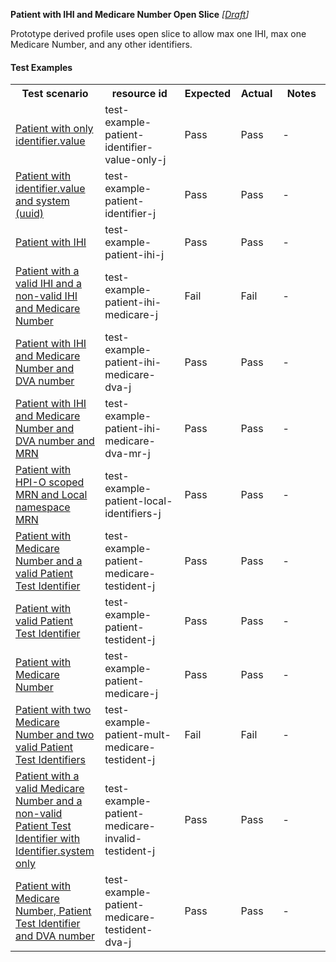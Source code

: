 **Patient with IHI and Medicare Number Open Slice** *[[Draft](http://hl7.org/fhir/r4/valueset-publication-status.html)]*

Prototype derived profile uses open slice to allow max one IHI, max one Medicare Number, and any other identifiers.

#### Test Examples

<table class="list" style="width:100%">
    <colgroup>
       <col span="1" style="width: 24%;"/>
       <col span="1" style="width: 25%;"/>
       <col span="1" style="width: 10%;"/>
       <col span="1" style="width: 10%;"/>
       <col span="1" style="width: 15%;"/>
    </colgroup>
	<tbody>
      <tr>
        <th>Test scenario</th>
        <th>resource id</th>
        <th>Expected</th>
        <th>Actual</th>
		<th>Notes</th>
      </tr>
      <tr>
        <td><a href="Patient-test-example-patient-identifier-value-only-j.html">Patient with only identifier.value</a></td>
        <td>test-example-patient-identifier-value-only-j</td>
        <td>Pass</td>
        <td>Pass</td>
        <td>-</td>
      </tr>
      <tr>
        <td><a href="Patient-test-example-patient-identifier-j.html">Patient with identifier.value and system (uuid)</a></td>
        <td>test-example-patient-identifier-j</td>
        <td>Pass</td>
        <td>Pass</td>
        <td>-</td>
      </tr>
      <tr>
        <td><a href="Patient-test-example-patient-ihi-j.html">Patient with IHI</a></td>
        <td>test-example-patient-ihi-j</td>
        <td>Pass</td>
        <td>Pass</td>
        <td>-</td>
      </tr>
      <tr>
        <td><a href="Patient-test-example-patient-ihi-medicare-j.html">Patient with a valid IHI and a non-valid IHI and Medicare Number</a></td>
        <td>test-example-patient-ihi-medicare-j</td>
        <td>Fail</td>
        <td>Fail</td>
        <td>-</td>
      </tr>
      <tr>
        <td><a href="Patient-test-example-patient-ihi-medicare-dva-j.html">Patient with IHI and Medicare Number and DVA number</a></td>
        <td>test-example-patient-ihi-medicare-dva-j</td>
        <td>Pass</td>
        <td>Pass</td>
        <td>-</td>
      </tr>
      <tr>
        <td><a href="Patient-test-example-patient-ihi-medicare-dva-mr-j.html">Patient with IHI and Medicare Number and DVA number and MRN</a></td>
        <td>test-example-patient-ihi-medicare-dva-mr-j</td>
        <td>Pass</td>
        <td>Pass</td>
        <td>-</td>
      </tr>
      <tr>
        <td><a href="Patient-test-example-patient-local-identifiers-j.html">Patient with HPI-O scoped MRN and Local namespace MRN</a></td>
        <td>test-example-patient-local-identifiers-j</td>
        <td>Pass</td>
        <td>Pass</td>
        <td>-</td>
      </tr>
      <tr>
        <td><a href="Patient-test-example-patient-medicare-testident-j.html">Patient with Medicare Number and a valid Patient Test Identifier</a></td>
        <td>test-example-patient-medicare-testident-j</td>
        <td>Pass</td>
        <td>Pass</td>
        <td>-</td>
      </tr>
      <tr>
        <td><a href="Patient-test-example-patient-testident-j.html">Patient with valid Patient Test Identifier</a></td>
        <td>test-example-patient-testident-j</td>
        <td>Pass</td>
        <td>Pass</td>
        <td>-</td>
      </tr>
      <tr>
        <td><a href="Patient-test-example-patient-medicare-j.html">Patient with Medicare Number</a></td>
        <td>test-example-patient-medicare-j</td>
        <td>Pass</td>
        <td>Pass</td>
        <td>-</td>
      </tr>
      <tr>
        <td><a href="Patient-test-example-patient-mult-medicare-testident-j.html">Patient with two Medicare Number and two valid Patient Test Identifiers</a></td>
        <td>test-example-patient-mult-medicare-testident-j</td>
        <td>Fail</td>
        <td>Fail</td>
        <td>-</td>
      </tr>
      <tr>
        <td><a href="Patient-test-example-patient-medicare-invalid-testident-j.html">Patient with a valid Medicare Number and a non-valid Patient Test Identifier with Identifier.system only</a></td>
        <td>test-example-patient-medicare-invalid-testident-j</td>
        <td>Pass</td>
        <td>Pass</td>
        <td>-</td>
      </tr>
      <tr>
        <td><a href="Patient-test-example-patient-medicare-testident-dva-j.html">Patient with Medicare Number, Patient Test Identifier and DVA number</a></td>
        <td>test-example-patient-medicare-testident-dva-j</td>
        <td>Pass</td>
        <td>Pass</td>
        <td>-</td>
      </tr>
    </tbody>
</table>